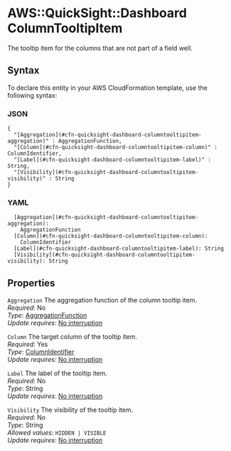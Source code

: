# AWS::QuickSight::Dashboard ColumnTooltipItem<a name="aws-properties-quicksight-dashboard-columntooltipitem"></a>

The tooltip item for the columns that are not part of a field well\.

## Syntax<a name="aws-properties-quicksight-dashboard-columntooltipitem-syntax"></a>

To declare this entity in your AWS CloudFormation template, use the following syntax:

### JSON<a name="aws-properties-quicksight-dashboard-columntooltipitem-syntax.json"></a>

```
{
  "[Aggregation](#cfn-quicksight-dashboard-columntooltipitem-aggregation)" : AggregationFunction,
  "[Column](#cfn-quicksight-dashboard-columntooltipitem-column)" : ColumnIdentifier,
  "[Label](#cfn-quicksight-dashboard-columntooltipitem-label)" : String,
  "[Visibility](#cfn-quicksight-dashboard-columntooltipitem-visibility)" : String
}
```

### YAML<a name="aws-properties-quicksight-dashboard-columntooltipitem-syntax.yaml"></a>

```
  [Aggregation](#cfn-quicksight-dashboard-columntooltipitem-aggregation):
    AggregationFunction
  [Column](#cfn-quicksight-dashboard-columntooltipitem-column):
    ColumnIdentifier
  [Label](#cfn-quicksight-dashboard-columntooltipitem-label): String
  [Visibility](#cfn-quicksight-dashboard-columntooltipitem-visibility): String
```

## Properties<a name="aws-properties-quicksight-dashboard-columntooltipitem-properties"></a>

`Aggregation` <a name="cfn-quicksight-dashboard-columntooltipitem-aggregation"></a>
The aggregation function of the column tooltip item\.  
_Required_: No  
_Type_: [AggregationFunction](aws-properties-quicksight-dashboard-aggregationfunction.md)  
_Update requires_: [No interruption](https://docs.aws.amazon.com/AWSCloudFormation/latest/UserGuide/using-cfn-updating-stacks-update-behaviors.html#update-no-interrupt)

`Column` <a name="cfn-quicksight-dashboard-columntooltipitem-column"></a>
The target column of the tooltip item\.  
_Required_: Yes  
_Type_: [ColumnIdentifier](aws-properties-quicksight-dashboard-columnidentifier.md)  
_Update requires_: [No interruption](https://docs.aws.amazon.com/AWSCloudFormation/latest/UserGuide/using-cfn-updating-stacks-update-behaviors.html#update-no-interrupt)

`Label` <a name="cfn-quicksight-dashboard-columntooltipitem-label"></a>
The label of the tooltip item\.  
_Required_: No  
_Type_: String  
_Update requires_: [No interruption](https://docs.aws.amazon.com/AWSCloudFormation/latest/UserGuide/using-cfn-updating-stacks-update-behaviors.html#update-no-interrupt)

`Visibility` <a name="cfn-quicksight-dashboard-columntooltipitem-visibility"></a>
The visibility of the tooltip item\.  
_Required_: No  
_Type_: String  
_Allowed values_: `HIDDEN | VISIBLE`  
_Update requires_: [No interruption](https://docs.aws.amazon.com/AWSCloudFormation/latest/UserGuide/using-cfn-updating-stacks-update-behaviors.html#update-no-interrupt)
